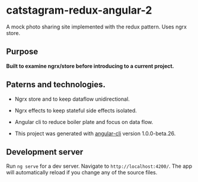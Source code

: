 # catstagram-redux-angular-2

A mock photo sharing site implemented with the redux pattern. Uses ngrx store.

## Purpose
**Built to examine ngrx/store before introducing to a current  project.**

## Paterns and technologies.

* Ngrx store and to keep dataflow unidirectional.
* Ngrx effects to keep stateful side effects isolated.
* Angular cli to reduce boiler plate and focus on data flow.

* This project was generated with [angular-cli](https://github.com/angular/angular-cli) version 1.0.0-beta.26.

## Development server
Run `ng serve` for a dev server. Navigate to `http://localhost:4200/`. The app will automatically reload if you change any of the source files.
